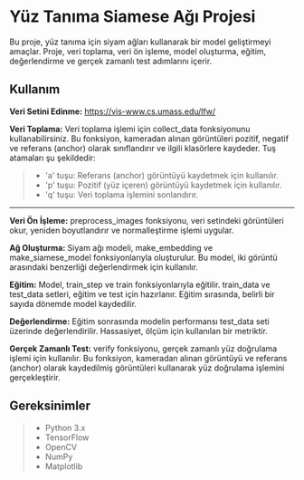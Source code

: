 
# Yüz Tanıma Siamese Ağı Projesi
Bu proje, yüz tanıma için siyam ağları kullanarak bir model geliştirmeyi amaçlar. Proje, veri toplama, veri ön işleme, model oluşturma, eğitim, değerlendirme ve gerçek zamanlı test adımlarını içerir.

## Kullanım
**Veri Setini Edinme:** https://vis-www.cs.umass.edu/lfw/

**Veri Toplama:** Veri toplama işlemi için collect_data fonksiyonunu kullanabilirsiniz. Bu fonksiyon, kameradan alınan görüntüleri pozitif, negatif ve referans (anchor) olarak sınıflandırır ve ilgili klasörlere kaydeder. Tuş atamaları şu şekildedir:

>- 'a' tuşu: Referans (anchor) görüntüyü kaydetmek için kullanılır.
>- 'p' tuşu: Pozitif (yüz içeren) görüntüyü kaydetmek için kullanılır.
>- 'q' tuşu: Veri toplama işlemini sonlandırır.

 ------------

**Veri Ön İşleme:** preprocess_images fonksiyonu, veri setindeki görüntüleri okur, yeniden boyutlandırır ve normalleştirme işlemi uygular.

**Ağ Oluşturma:** Siyam ağı modeli, make_embedding ve make_siamese_model fonksiyonlarıyla oluşturulur. Bu model, iki görüntü arasındaki benzerliği değerlendirmek için kullanılır.

**Eğitim:** Model, train_step ve train fonksiyonlarıyla eğitilir. train_data ve test_data setleri, eğitim ve test için hazırlanır. Eğitim sırasında, belirli bir sayıda dönemde model kaydedilir.

**Değerlendirme:** Eğitim sonrasında modelin performansı test_data seti üzerinde değerlendirilir. Hassasiyet, ölçüm için kullanılan bir metriktir.

**Gerçek Zamanlı Test:** verify fonksiyonu, gerçek zamanlı yüz doğrulama işlemi için kullanılır. Bu fonksiyon, kameradan alınan görüntüyü ve referans (anchor) olarak kaydedilmiş görüntüleri kullanarak yüz doğrulama işlemini gerçekleştirir.

## Gereksinimler
> - Python 3.x
> - TensorFlow
> - OpenCV
> - NumPy
> - Matplotlib
